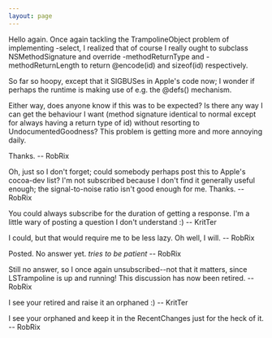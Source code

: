 ```yaml
---
layout: page
---
```


Hello again. Once again tackling the TrampolineObject problem of implementing -select, I realized that of course I really ought to subclass NSMethodSignature and override -methodReturnType and -methodReturnLength to return @encode(id) and sizeof(id) respectively.

So far so hoopy, except that it SIGBUSes in Apple's code now; I wonder if perhaps the runtime is making use of e.g. the @defs() mechanism.

Either way, does anyone know if this was to be expected? Is there any way I can get the behaviour I want (method signature identical to normal except for always having a return type of id) without resorting to UndocumentedGoodness? This problem is getting more and more annoying daily.

Thanks. -- RobRix

Oh, just so I don't forget; could somebody perhaps post this to Apple's cocoa-dev list? I'm not subscribed because I don't find it generally useful enough; the signal-to-noise ratio isn't good enough for me. Thanks. -- RobRix

You could always subscribe for the duration of getting a response. I'm a little wary of posting a question I don't understand :) -- KritTer

I could, but that would require me to be less lazy. Oh well, I will. -- RobRix

Posted. No answer yet. *tries to be patient* -- RobRix

Still no answer, so I once again unsubscribed--not that it matters, since LSTrampoline is up and running! This discussion has now been retired. -- RobRix

I see your retired and raise it an orphaned :) -- KritTer

I see your orphaned and keep it in the RecentChanges just for the heck of it. -- RobRix
